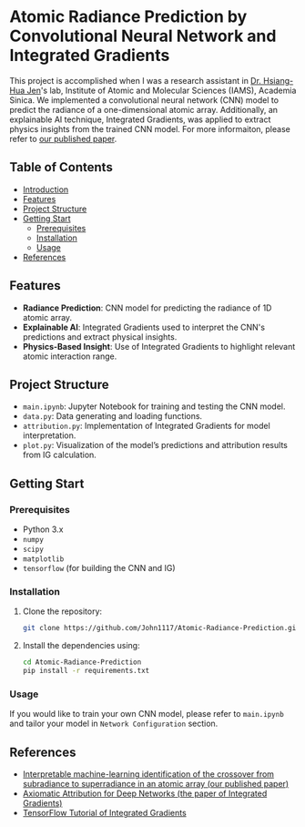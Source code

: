 # Atomic Radiance Prediction by Convolutional Neural Network and Integrated Gradients

This project is accomplished when I was a research assistant in [Dr. Hsiang-Hua Jen](https://sites.google.com/view/hsianghuajen/home)'s lab, Institute of Atomic and Molecular Sciences (IAMS), Academia Sinica. We implemented a convolutional neural network (CNN) model to predict the radiance of a one-dimensional atomic array. Additionally, an explainable AI technique, Integrated Gradients, was applied to extract physics insights from the trained CNN model. For more informaiton, please refer to [our published paper](https://iopscience.iop.org/article/10.1088/1361-6455/ac6f33).

## Table of Contents
- [Introduction](#atomic-radiance-prediction-by-convolutional-neural-network-and-integrated-gradients)
- [Features](#features)
- [Project Structure](#project-structure)
- [Getting Start](#getting-start)
    - [Prerequisites](#prerequisites)
    - [Installation](#installation)
    - [Usage](#usage)
- [References](#references)

## Features

- **Radiance Prediction**: CNN model for predicting the radiance of 1D atomic array.
- **Explainable AI**: Integrated Gradients used to interpret the CNN's predictions and extract physical insights.
- **Physics-Based Insight**: Use of Integrated Gradients to highlight relevant atomic interaction range.

## Project Structure

- `main.ipynb`: Jupyter Notebook for training and testing the CNN model.
- `data.py`: Data generating and loading functions.
- `attribution.py`: Implementation of Integrated Gradients for model interpretation.
- `plot.py`: Visualization of the model’s predictions and attribution results from IG calculation.

## Getting Start

### Prerequisites
- Python 3.x
- `numpy`
- `scipy`
- `matplotlib`
- `tensorflow` (for building the CNN and IG)

### Installation
1. Clone the repository:
    ```bash
    git clone https://github.com/John1117/Atomic-Radiance-Prediction.git
    ```

2. Install the dependencies using:
    ```bash
    cd Atomic-Radiance-Prediction
    pip install -r requirements.txt
    ```

### Usage
If you would like to train your own CNN model, please refer to `main.ipynb` and tailor your model in `Network Configuration` section.

## References
- [Interpretable machine-learning identification of the crossover from subradiance to superradiance in an atomic array (our published paper)](https://iopscience.iop.org/article/10.1088/1361-6455/ac6f33)
- [Axiomatic Attribution for Deep Networks (the paper of Integrated Gradients)](https://arxiv.org/pdf/1703.01365)
- [TensorFlow Tutorial of Integrated Gradients](https://www.tensorflow.org/tutorials/interpretability/integrated_gradients)
